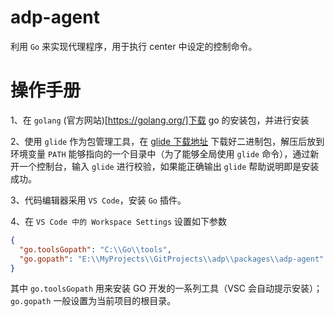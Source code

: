 # adp-agent

利用 `Go` 来实现代理程序，用于执行 center 中设定的控制命令。

# 操作手册

1、在 `golang` (官方网站)[https://golang.org/]下载 go 的安装包，并进行安装

2、使用 `glide` 作为包管理工具，在 [glide 下载地址](https://github.com/Masterminds/glide/releases) 下载好二进制包，解压后放到环境变量 `PATH` 能够指向的一个目录中（为了能够全局使用 `glide` 命令），通过新开一个控制台，输入 `glide` 进行校验，如果能正确输出 `glide` 帮助说明即是安装成功。

3、代码编辑器采用 `VS Code`，安装 `Go` 插件。

4、在 `VS Code 中的 Workspace Settings` 设置如下参数

```json
{
  "go.toolsGopath": "C:\\Go\\tools",
  "go.gopath": "E:\\MyProjects\\GitProjects\\adp\\packages\\adp-agent"
}
```

其中 `go.toolsGopath` 用来安装 GO 开发的一系列工具（VSC 会自动提示安装）；`go.gopath` 一般设置为当前项目的根目录。
